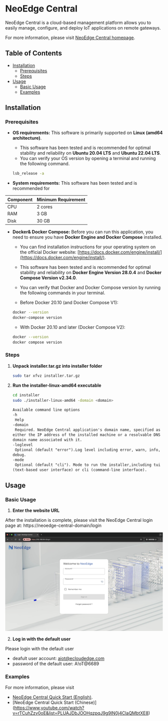 # NeoEdge Central
NeoEdge Central is a cloud-based management platform allows you to easily manage, configure, and deploy IoT applications on remote gateways.

For more information, please visit [NeoEdge Central homepage](https://www.ecloudedge.com/).

## Table of Contents
- [Installation](#installation)
    - [Prerequisites](#prerequisites)
    - [Steps](#steps)
- [Usage](#usage)
    - [Basic Usage](#basic-usage)
    - [Examples](#examples)


## Installation

### Prerequisites

* **OS requirements:**
This software is primarily supported on **Linux (amd64 architecture)**.
    - This software has been tested and is recommended for optimal stability and reliability on **Ubuntu 20.04 LTS** and **Ubuntu 22.04 LTS**.
    - You can verify your OS version by opening a terminal and running the following command.

    ```bash
    lsb_release -a
    ```

* **System requirements:**
This software has been tested and is recommended for

| Component  | Minimum Requirement | 
| --------   | -------- | 
| CPU        | 2 cores| 
| RAM        | 3 GB   | 
| Disk       | 30 GB  | 

* **Docker& Docker Compose:** 
Before you can run this application, you need to ensure you have **Docker Engine and Docker Compose** installed. 
    - You can find installation instructions for your operating system on the official Docker website: [https://docs.docker.com/engine/install/](https://docs.docker.com/engine/install/).
    - This software has been tested and is recommended for optimal stability and reliability on **Docker Engine Version 28.0.4** and **Docker Compose Version v2.34.0**.
    - You can verify that Docker and Docker Compose version by running the following commands in your terminal.

    - Before Docker 20.10 (and Docker Compose V1):
    ```bash
    docker --version
    docker-compose version
    ```
    - With Docker 20.10 and later (Docker Compose V2):
    ```bash
    docker --version
    docker compose version
    ```
### Steps
1.  **Unpack installer.tar.gz into installer folder**
    ```bash
    sudo tar xfvz installer.tar.gz
    ```
2. **Run the installer-linux-amd64 executable**

   ```bash
   cd installer
   sudo ./installer-linux-amd64 -domain <domain> 
   ```
   ```text
   Available command line options 
   -h
    Help
   -domain
    Required. NeoEdge Central application's domain name, specified as either the IP address of the installed machine or a resolvable DNS domain name associated with it.
   -loglevel
    Optional (default "error").Log level including error, warn, info, debug. 
   -mode
    Optional (default "cli"). Mode to run the installer,including tui (text-based user interface) or cli (command-line interface). 
   ```
## Usage

### Basic Usage
1.  **Enter the website URL**

After the installation is complete, please visit the NeoEdge Central login page at: https://neoedge-central-domain/login

![Website Screenshot](https://github.com/eCloudEdge-Digital/neoedge-central-user-manual/raw/dev/readme-images/login.png)
    
2. **Log in with the default user**

Please login with the default user
- deafult user account: aiot@ecloudedge.com
- password of the default user: A!oT@6689

### Examples

For more information, please visit 
- [NeoEdge Central Quick Start (English)](https://www.youtube.com/playlist?list=PLUAJDbJOOHqx2JrZCZpMZT_nlDE_qKT2h).
- [NeoEdge Central Quick Start (Chinese)] (https://www.youtube.com/watch?v=rTCuhZzv0oE&list=PLUAJDbJOOHqzpqJ9g9IN0j4ClaQMbtXE8)